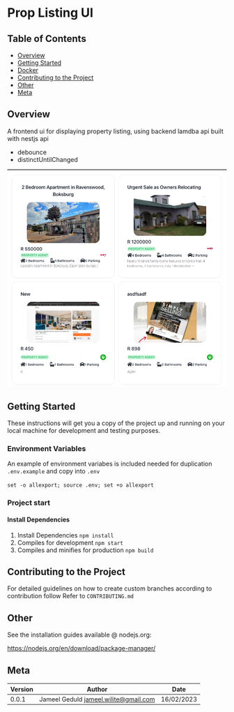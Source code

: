# Prop Listing UI
## Table of Contents

- [Overview](#Overview)
- [Getting Started](#getting-started)
- [Docker](#docker)
- [Contributing to the Project](#contributing-to-the-project)
- [Other](#other)
- [Meta](#meta)

## Overview

A frontend ui for displaying property listing, using backend lamdba api built with nestjs api

* debounce
* distinctUntilChanged

![UI](prop.png)

## Getting Started

These instructions will get you a copy of the project up and running on your local machine for development and testing purposes.

### Environment Variables 
An example of environment variabes is included needed for duplication `.env.example` and copy into `.env`

``
set -o allexport; source .env; set +o allexport
``

### Project start

#### Install Dependencies

1. Install Dependencies
``
npm install
``
2. Compiles for development
``
npm start
``
3. Compiles and minifies for production
``
npm build
``

## Contributing to the Project

For detailed guidelines on how to create custom branches according to contribution follow
Refer to `CONTRIBUTING.md`
## Other

See the installation guides available @ nodejs.org:

https://nodejs.org/en/download/package-manager/

## Meta

| Version | Author                                          | Date       |
| ------- | ----------------------------------------------- | ---------- |
| 0.0.1   | Jameel Geduld <jameel.wilite@gmail.com> | 16/02/2023 |


